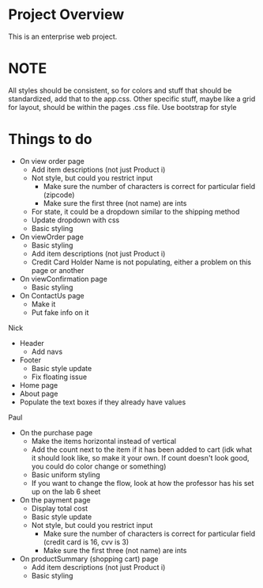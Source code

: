 # Project Overview
This is an enterprise web project.

# NOTE
All styles should be consistent, so for colors and stuff that should be standardized, add that to the app.css. Other specific stuff, maybe like a grid for layout, should be within the pages .css file.
Use bootstrap for style

# Things to do
- On view order page
  - Add item descriptions (not just Product i)
  - Not style, but could you restrict input
    - Make sure the number of characters is correct for particular field (zipcode)
    - Make sure the first three (not name) are ints
  - For state, it could be a dropdown similar to the shipping method
  - Update dropdown with css
  - Basic styling
- On viewOrder page
  - Basic styling
  - Add item descriptions (not just Product i)
  - Credit Card Holder Name is not populating, either a problem on this page or another
- On viewConfirmation page
  - Basic styling
- On ContactUs page
  - Make it
  - Put fake info on it
 
Nick
- Header
  - Add navs
- Footer
  - Basic style update
  - Fix floating issue
- Home page
- About page
- Populate the text boxes if they already have values

Paul
- On the purchase page
  - Make the items horizontal instead of vertical
  - Add the count next to the item if it has been added to cart (idk what it should look like, so make it your own. If count doesn't look good, you could do color change or something)
  - Basic uniform styling
  - If you want to change the flow, look at how the professor has his set up on the lab 6 sheet
- On the payment page
  - Display total cost
  - Basic style update
  - Not style, but could you restrict input
    - Make sure the number of characters is correct for particular field (credit card is 16, cvv is 3)
    - Make sure the first three (not name) are ints
- On productSummary (shopping cart) page
  - Add item descriptions (not just Product i)
  - Basic styling
